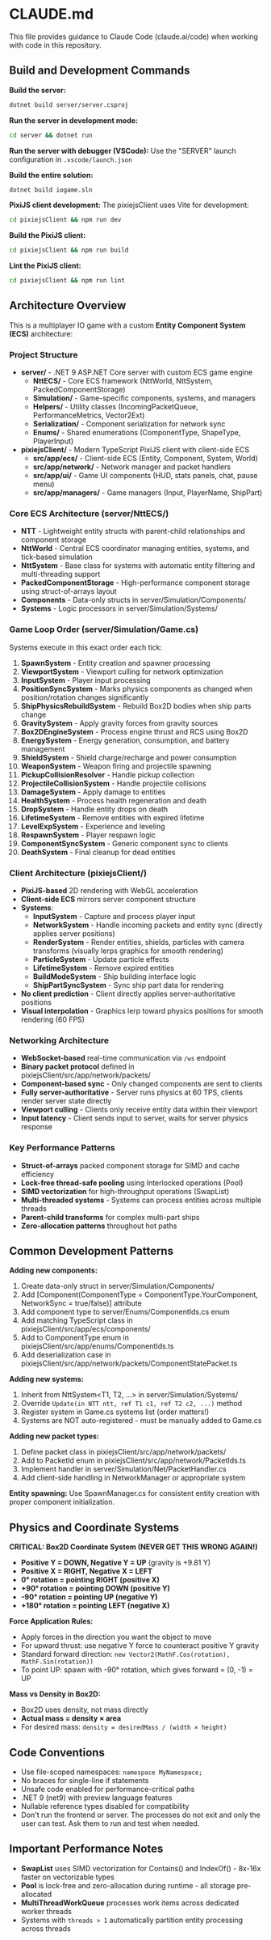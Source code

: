 # CLAUDE.md

This file provides guidance to Claude Code (claude.ai/code) when working with code in this repository.

## Build and Development Commands

**Build the server:**
```bash
dotnet build server/server.csproj
```

**Run the server in development mode:**
```bash
cd server && dotnet run
```

**Run the server with debugger (VSCode):**
Use the "SERVER" launch configuration in `.vscode/launch.json`

**Build the entire solution:**
```bash
dotnet build iogame.sln
```

**PixiJS client development:**
The pixiejsClient uses Vite for development:
```bash
cd pixiejsClient && npm run dev
```

**Build the PixiJS client:**
```bash
cd pixiejsClient && npm run build
```

**Lint the PixiJS client:**
```bash
cd pixiejsClient && npm run lint
```

## Architecture Overview

This is a multiplayer IO game with a custom **Entity Component System (ECS)** architecture:

### Project Structure
- **server/** - .NET 9 ASP.NET Core server with custom ECS game engine
  - **NttECS/** - Core ECS framework (NttWorld, NttSystem, PackedComponentStorage)
  - **Simulation/** - Game-specific components, systems, and managers
  - **Helpers/** - Utility classes (IncomingPacketQueue, PerformanceMetrics, Vector2Ext)
  - **Serialization/** - Component serialization for network sync
  - **Enums/** - Shared enumerations (ComponentType, ShapeType, PlayerInput)
- **pixiejsClient/** - Modern TypeScript PixiJS client with client-side ECS
  - **src/app/ecs/** - Client-side ECS (Entity, Component, System, World)
  - **src/app/network/** - Network manager and packet handlers
  - **src/app/ui/** - Game UI components (HUD, stats panels, chat, pause menu)
  - **src/app/managers/** - Game managers (Input, PlayerName, ShipPart)

### Core ECS Architecture (server/NttECS/)
- **NTT** - Lightweight entity structs with parent-child relationships and component storage
- **NttWorld** - Central ECS coordinator managing entities, systems, and tick-based simulation
- **NttSystem** - Base class for systems with automatic entity filtering and multi-threading support
- **PackedComponentStorage** - High-performance component storage using struct-of-arrays layout
- **Components** - Data-only structs in server/Simulation/Components/
- **Systems** - Logic processors in server/Simulation/Systems/

### Game Loop Order (server/Simulation/Game.cs)
Systems execute in this exact order each tick:
1. **SpawnSystem** - Entity creation and spawner processing
2. **ViewportSystem** - Viewport culling for network optimization
3. **InputSystem** - Player input processing
4. **PositionSyncSystem** - Marks physics components as changed when position/rotation changes significantly
5. **ShipPhysicsRebuildSystem** - Rebuild Box2D bodies when ship parts change
6. **GravitySystem** - Apply gravity forces from gravity sources
7. **Box2DEngineSystem** - Process engine thrust and RCS using Box2D
8. **EnergySystem** - Energy generation, consumption, and battery management
9. **ShieldSystem** - Shield charge/recharge and power consumption
10. **WeaponSystem** - Weapon firing and projectile spawning
11. **PickupCollisionResolver** - Handle pickup collection
12. **ProjectileCollisionSystem** - Handle projectile collisions
13. **DamageSystem** - Apply damage to entities
14. **HealthSystem** - Process health regeneration and death
15. **DropSystem** - Handle entity drops on death
16. **LifetimeSystem** - Remove entities with expired lifetime
17. **LevelExpSystem** - Experience and leveling
18. **RespawnSystem** - Player respawn logic
19. **ComponentSyncSystem** - Generic component sync to clients
20. **DeathSystem** - Final cleanup for dead entities

### Client Architecture (pixiejsClient/)
- **PixiJS-based** 2D rendering with WebGL acceleration
- **Client-side ECS** mirrors server component structure
- **Systems**:
  - **InputSystem** - Capture and process player input
  - **NetworkSystem** - Handle incoming packets and entity sync (directly applies server positions)
  - **RenderSystem** - Render entities, shields, particles with camera transforms (visually lerps graphics for smooth rendering)
  - **ParticleSystem** - Update particle effects
  - **LifetimeSystem** - Remove expired entities
  - **BuildModeSystem** - Ship building interface logic
  - **ShipPartSyncSystem** - Sync ship part data for rendering
- **No client prediction** - Client directly applies server-authoritative positions
- **Visual interpolation** - Graphics lerp toward physics positions for smooth rendering (60 FPS)

### Networking Architecture
- **WebSocket-based** real-time communication via `/ws` endpoint
- **Binary packet protocol** defined in pixiejsClient/src/app/network/packets/
- **Component-based sync** - Only changed components are sent to clients
- **Fully server-authoritative** - Server runs physics at 60 TPS, clients render server state directly
- **Viewport culling** - Clients only receive entity data within their viewport
- **Input latency** - Client sends input to server, waits for server physics response

### Key Performance Patterns
- **Struct-of-arrays** packed component storage for SIMD and cache efficiency
- **Lock-free thread-safe pooling** using Interlocked operations (Pool<T>)
- **SIMD vectorization** for high-throughput operations (SwapList<T>)
- **Multi-threaded systems** - Systems can process entities across multiple threads
- **Parent-child transforms** for complex multi-part ships
- **Zero-allocation patterns** throughout hot paths

## Common Development Patterns

**Adding new components:**
1. Create data-only struct in server/Simulation/Components/
2. Add [Component(ComponentType = ComponentType.YourComponent, NetworkSync = true/false)] attribute
3. Add component type to server/Enums/ComponentIds.cs enum
4. Add matching TypeScript class in pixiejsClient/src/app/ecs/components/
5. Add to ComponentType enum in pixiejsClient/src/app/enums/ComponentIds.ts
6. Add deserialization case in pixiejsClient/src/app/network/packets/ComponentStatePacket.ts

**Adding new systems:**
1. Inherit from NttSystem<T1, T2, ...> in server/Simulation/Systems/
2. Override `Update(in NTT ntt, ref T1 c1, ref T2 c2, ...)` method
3. Register system in Game.cs systems list (order matters!)
4. Systems are NOT auto-registered - must be manually added to Game.cs

**Adding new packet types:**
1. Define packet class in pixiejsClient/src/app/network/packets/
2. Add to PacketId enum in pixiejsClient/src/app/network/PacketIds.ts
3. Implement handler in server/Simulation/Net/PacketHandler.cs
4. Add client-side handling in NetworkManager or appropriate system

**Entity spawning:**
Use SpawnManager.cs for consistent entity creation with proper component initialization.

## Physics and Coordinate Systems

**CRITICAL: Box2D Coordinate System (NEVER GET THIS WRONG AGAIN!)**
- **Positive Y = DOWN, Negative Y = UP** (gravity is +9.81 Y)
- **Positive X = RIGHT, Negative X = LEFT**
- **0° rotation = pointing RIGHT (positive X)**
- **+90° rotation = pointing DOWN (positive Y)**
- **-90° rotation = pointing UP (negative Y)**
- **+180° rotation = pointing LEFT (negative X)**

**Force Application Rules:**
- Apply forces in the direction you want the object to move
- For upward thrust: use negative Y force to counteract positive Y gravity
- Standard forward direction: `new Vector2(MathF.Cos(rotation), MathF.Sin(rotation))`
- To point UP: spawn with -90° rotation, which gives forward = (0, -1) = UP

**Mass vs Density in Box2D:**
- Box2D uses density, not mass directly
- **Actual mass = density × area**
- For desired mass: `density = desiredMass / (width × height)`

## Code Conventions

- Use file-scoped namespaces: `namespace MyNamespace;`
- No braces for single-line if statements
- Unsafe code enabled for performance-critical paths
- .NET 9 (net9) with preview language features
- Nullable reference types disabled for compatibility
- Don't run the frontend or server. The processes do not exit and only the user can test. Ask them to run and test when needed.

## Important Performance Notes

- **SwapList<T>** uses SIMD vectorization for Contains() and IndexOf() - 8x-16x faster on vectorizable types
- **Pool<T>** is lock-free and zero-allocation during runtime - all storage pre-allocated
- **MultiThreadWorkQueue** processes work items across dedicated worker threads
- Systems with `threads > 1` automatically partition entity processing across threads
